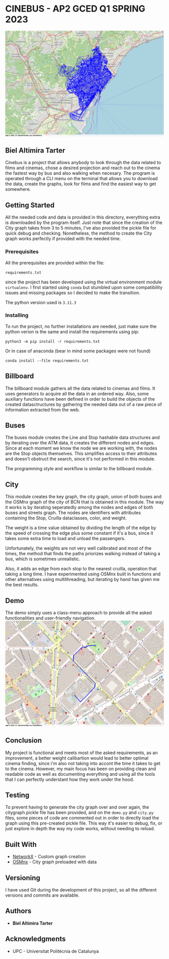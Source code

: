 # CINEBUS - AP2 GCED Q1 SPRING 2023
![city](city.png)
## Biel Altimira Tarter

Cinebus is a project that allows anybody to look through the data related to films and cinemas, chose a desired projection and reach out to the cinema the fastest way by bus and also walking when necesary. The program is operated through a CLI menu on the terminal that allows you to download the data, create the graphs, look for films and find the easiest way to get somewhere.


## Getting Started

All the needed code and data is provided in this directory, everything extra is downloaded by the program itself. Just note that since the creation of the City graph takes from 3 to 5 minutes, I've also provided the pickle file for quick debug and checking. Nonetheless, the method to create the City graph works perfectly if provided with the needed time.

### Prerequisites

All the prerequisites are provided within the file:

```
requirements.txt
```

since the project has been developed using the virtual environment module `virtualenv`. I first started using `conda` but stumbled upon some compatibility issues and missing packages so I decided to make the transition.

The python version used is `3.11.3`

### Installing

To run the project, no further installations are needed, just make sure the python verion is the same and install the requirements using pip:

```
python3 -m pip install -r requirements.txt
```

Or in case of anaconda (bear in mind some packages were not found)

```
conda install --file requirements.txt
```

## Billboard

The billboard module gathers all the data related to cinemas and films. It uses generators to acquire all the data in an ordered way. Also, some auxiliary functions have been defined in order to build the objects of the created datasctructures by gathering the needed data out of a raw piece of information extracted from the web.

## Buses
The buses module creates the Line and Stop hashable data structures and by iterating over the ATM data, it creates the different nodes and edges. Since at each moment we know the node we are working with, the nodes are the Stop objects themselves. This simplifies access to their attributes and doesn't obstruct the search, since it's not performed in this module.

The programming style and workflow is similar to the billboard module.

## City

This module creates the key graph, the city graph, union of both buses and the OSMnx graph of the city of BCN that is obtained in this module. The way it works is by iterating seperatedly among the nodes and edges of both buses and streets graph. The nodes are identifiers with attributes containing the Stop, Cruilla dataclasses, color, and weight.

The weight is a time value obtained by dividing the length of the edge by the speed of crossing the edge plus some constant if it's a bus, since it takes some extra time to load and unload the passengers.

Unfortunately, the weights are not very well calibrated and most of the times, the method that finds the paths priorizes walking instead of taking a bus, which is sometimes unrealistic.

Also, it adds an edge from each stop to the nearest cruilla, operation that taking a long time. I have experimented using OSMnx built in functions and other alternatives using multithreading, but iterating by hand has given me the best results.


## Demo
The demo simply uses a class-menu approach to provide all the asked functionalities and user-friendly navigation.
![path](path.png)

## Conclusion
My project is functional and meets most of the asked requirements, as an improvement, a better weight calibartion would lead to better optimal cinema finding, since i'm also not taking into accont the time it takes to get to the cinema. However, my main focus has been on providing clean and readable code as well as documenting everything and using all the tools that I can perfectly understant how they work under the hood.



## Testing
To prevent having to generate the city graph over and over again, the citygraph.pickle file has been provided, and on the `demo.py` and `city.py` files, some pieces of code are commented out in order to directly load the graph using this pre-created pickle file. This way it's easier to debug, fix, or just explore in depth the way my code works, without needing to reload.


## Built With

* [NetworkX](https://networkx.org/) - Custom graph creation
* [OSMnx](https://osmnx.readthedocs.io/en/stable/) - City graph preloaded with data

## Versioning

I have used Git during the development of this project, so all the different versions and commits are available.

## Authors

* **Biel Altimira Tarter**

## Acknowledgments

* UPC - Universitat Politècnia de Catalunya
